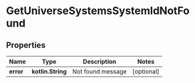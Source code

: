 
# GetUniverseSystemsSystemIdNotFound

## Properties
Name | Type | Description | Notes
------------ | ------------- | ------------- | -------------
**error** | **kotlin.String** | Not found message |  [optional]



